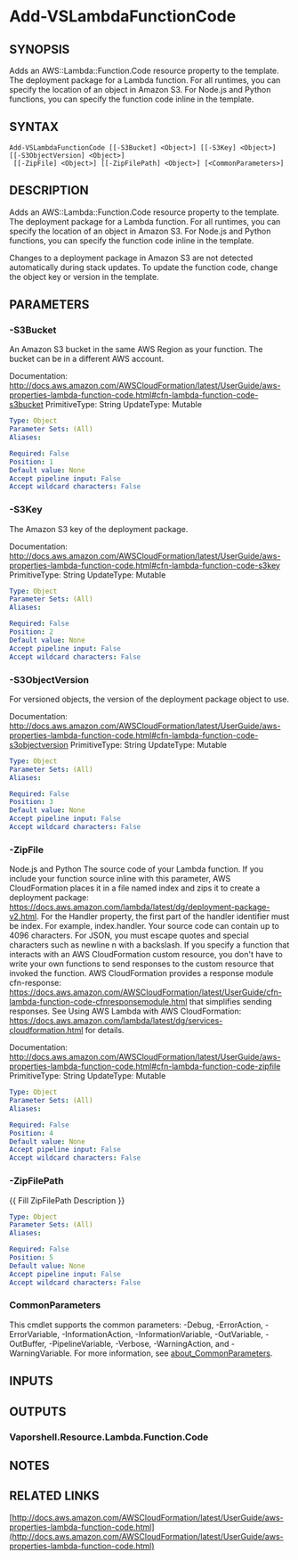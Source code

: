 # Add-VSLambdaFunctionCode

## SYNOPSIS
Adds an AWS::Lambda::Function.Code resource property to the template.
The deployment package for a Lambda function.
For all runtimes, you can specify the location of an object in Amazon S3.
For Node.js and Python functions, you can specify the function code inline in the template.

## SYNTAX

```
Add-VSLambdaFunctionCode [[-S3Bucket] <Object>] [[-S3Key] <Object>] [[-S3ObjectVersion] <Object>]
 [[-ZipFile] <Object>] [[-ZipFilePath] <Object>] [<CommonParameters>]
```

## DESCRIPTION
Adds an AWS::Lambda::Function.Code resource property to the template.
The deployment package for a Lambda function.
For all runtimes, you can specify the location of an object in Amazon S3.
For Node.js and Python functions, you can specify the function code inline in the template.

Changes to a deployment package in Amazon S3 are not detected automatically during stack updates.
To update the function code, change the object key or version in the template.

## PARAMETERS

### -S3Bucket
An Amazon S3 bucket in the same AWS Region as your function.
The bucket can be in a different AWS account.

Documentation: http://docs.aws.amazon.com/AWSCloudFormation/latest/UserGuide/aws-properties-lambda-function-code.html#cfn-lambda-function-code-s3bucket
PrimitiveType: String
UpdateType: Mutable

```yaml
Type: Object
Parameter Sets: (All)
Aliases:

Required: False
Position: 1
Default value: None
Accept pipeline input: False
Accept wildcard characters: False
```

### -S3Key
The Amazon S3 key of the deployment package.

Documentation: http://docs.aws.amazon.com/AWSCloudFormation/latest/UserGuide/aws-properties-lambda-function-code.html#cfn-lambda-function-code-s3key
PrimitiveType: String
UpdateType: Mutable

```yaml
Type: Object
Parameter Sets: (All)
Aliases:

Required: False
Position: 2
Default value: None
Accept pipeline input: False
Accept wildcard characters: False
```

### -S3ObjectVersion
For versioned objects, the version of the deployment package object to use.

Documentation: http://docs.aws.amazon.com/AWSCloudFormation/latest/UserGuide/aws-properties-lambda-function-code.html#cfn-lambda-function-code-s3objectversion
PrimitiveType: String
UpdateType: Mutable

```yaml
Type: Object
Parameter Sets: (All)
Aliases:

Required: False
Position: 3
Default value: None
Accept pipeline input: False
Accept wildcard characters: False
```

### -ZipFile
Node.js and Python The source code of your Lambda function.
If you include your function source inline with this parameter, AWS CloudFormation places it in a file named index and zips it to create a deployment package: https://docs.aws.amazon.com/lambda/latest/dg/deployment-package-v2.html.
For the Handler property, the first part of the handler identifier must be index.
For example, index.handler.
Your source code can contain up to 4096 characters.
For JSON, you must escape quotes and special characters such as newline n with a backslash.
If you specify a function that interacts with an AWS CloudFormation custom resource, you don't have to write your own functions to send responses to the custom resource that invoked the function.
AWS CloudFormation provides a response module cfn-response: https://docs.aws.amazon.com/AWSCloudFormation/latest/UserGuide/cfn-lambda-function-code-cfnresponsemodule.html that simplifies sending responses.
See Using AWS Lambda with AWS CloudFormation: https://docs.aws.amazon.com/lambda/latest/dg/services-cloudformation.html for details.

Documentation: http://docs.aws.amazon.com/AWSCloudFormation/latest/UserGuide/aws-properties-lambda-function-code.html#cfn-lambda-function-code-zipfile
PrimitiveType: String
UpdateType: Mutable

```yaml
Type: Object
Parameter Sets: (All)
Aliases:

Required: False
Position: 4
Default value: None
Accept pipeline input: False
Accept wildcard characters: False
```

### -ZipFilePath
{{ Fill ZipFilePath Description }}

```yaml
Type: Object
Parameter Sets: (All)
Aliases:

Required: False
Position: 5
Default value: None
Accept pipeline input: False
Accept wildcard characters: False
```

### CommonParameters
This cmdlet supports the common parameters: -Debug, -ErrorAction, -ErrorVariable, -InformationAction, -InformationVariable, -OutVariable, -OutBuffer, -PipelineVariable, -Verbose, -WarningAction, and -WarningVariable. For more information, see [about_CommonParameters](http://go.microsoft.com/fwlink/?LinkID=113216).

## INPUTS

## OUTPUTS

### Vaporshell.Resource.Lambda.Function.Code
## NOTES

## RELATED LINKS

[http://docs.aws.amazon.com/AWSCloudFormation/latest/UserGuide/aws-properties-lambda-function-code.html](http://docs.aws.amazon.com/AWSCloudFormation/latest/UserGuide/aws-properties-lambda-function-code.html)

